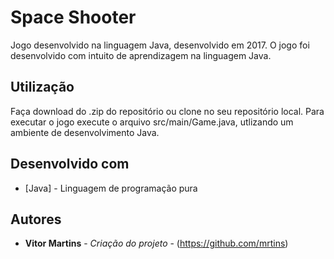 # Space Shooter

Jogo desenvolvido na linguagem Java, desenvolvido em 2017. O jogo foi desenvolvido com intuito de aprendizagem na linguagem Java.

## Utilização

Faça download do .zip do repositório ou clone no seu repositório local. Para executar o jogo execute o arquivo src/main/Game.java, utlizando um ambiente de desenvolvimento Java.

## Desenvolvido com

* [Java] - Linguagem de programação pura

## Autores

* **Vitor Martins** - *Criação do projeto* - (https://github.com/mrtins)
